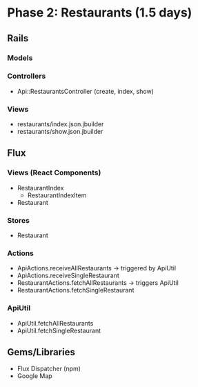 # Phase 2: Restaurants (1.5 days)

## Rails
### Models

### Controllers
* Api::RestaurantsController (create, index, show)

### Views
* restaurants/index.json.jbuilder
* restaurants/show.json.jbuilder

## Flux
### Views (React Components)
* RestaurantIndex
  - RestaurantIndexItem
* Restaurant

### Stores
* Restaurant

### Actions
* ApiActions.receiveAllRestaurants -> triggered by ApiUtil
* ApiActions.receiveSingleRestaurant
* RestaurantActions.fetchAllRestaurants -> triggers ApiUtil
* RestaurantActions.fetchSingleRestaurant

### ApiUtil
* ApiUtil.fetchAllRestaurants
* ApiUtil.fetchSingleRestaurant

## Gems/Libraries
* Flux Dispatcher (npm)
* Google Map
